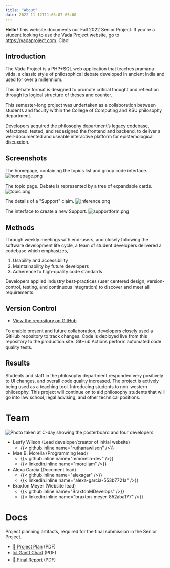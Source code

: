 ```yaml
---
title: "About"
date: 2022-11-12T11:03:07-05:00
---
```


**Hello!** This website documents our Fall 2022 Senior Project. If you're a student looking to use the Vada Project website, go to <https://vadaproject.com>. Ciao!

## Introduction

The Vāda Project is a PHP+SQL web application that teaches pramāṇa-vāda, a classic style of philosophical debate developed in ancient India and used for over a millennium.

This debate format is designed to promote critical thought and reflection through its logical structure of theses and counter.

This semester-long project was undertaken as a collaboration between students and faculty within the College of Computing and KSU philosophy department.

Developers acquired the philosophy department’s legacy codebase, refactored, tested, and redesigned the frontend and backend, to deliver a well-documented and useable interactive platform for epistemological discussion.

## Screenshots

The homepage, containing the topics list and group code interface.
![homepage.png](/images/screens/homepage.png)

The topic page. Debate is represented by a tree of expandable cards.
![topic.png](/images/screens/topic.png)

The details of a "Support" claim.
![inference.png](/images/screens/inference.png)

The interface to create a new Support.
![supportform.png](/images/screens/supportform.png)

## Methods

<span style="font-size: 100px"><i class="devicon-php-plain colored"></i> <i class="devicon-mysql-plain-wordmark colored"></i> <i class="devicon-composer-line-wordmark colored"></i> <i class="devicon-go-original-wordmark colored"></i> <i class="devicon-hugo-plain-wordmark colored"></i></span>          

Through weekly meetings with end-users, and closely following the software development life cycle, a team of student developers delivered a codebase which emphasizes,

1. Usability and accessibility
2. Maintainability by future developers
3. Adherence to high-quality code standards

Developers applied industry best-practices (user centered design, version-control, testing, and continuous integration) to discover and meet all requirements.

## Version Control
* [View the repository on GitHub](https://github.com/vadaproject/application)

To enable present and future collaboration, developers closely used a GitHub repository to track changes. Code is deployed live from this repository to the production site. GitHub Actions perform automated code quality tests.

## Results
Students and staff in the philosophy department responded very positively to UI changes, and overall code quality increased. The project is actively being used as a teaching tool. Introducing students to non-western philosophy. This project will continue on to aid philosophy students that will go into law school, legal advising, and other technical positions.

# Team

![Photo taken at C-day showing the posterboard and four developers.](/images/team_cute.jpg)

<!--
{{< github.inline >}}<a href='https://github.com/{{.Get "name"}}' target="_blank"><i class='devicon-github-original'></i> GitHub</a>{{< /github.inline >}}
{{< linkedin.inline >}}<a href='https://linkedin.com/in/{{.Get "name"}}' target="_blank"><i class='devicon-linkedin-plain'></i> Linkedin</a>{{< /linkedin.inline >}}

-->

- Leafy Wilson (Lead developer/creator of initial website) 
    - {{< github.inline name="ruthanawilson" />}}
- Mae B. Morella (Programming lead)
    - {{< github.inline name="mmorella-dev" />}}
    - {{< linkedin.inline name="morellam" />}}
- Alexa Garcia (Document lead)
    - {{< github.inline name="alexagar" />}}
    - {{< linkedin.inline name="alexa-garcia-553b7721a" />}}
- Braxton Meyer (Website lead)
    - {{< github.inline name="BraxtonMDevelops" />}}
    - {{< linkedin.inline name="braxton-meyer-852aba177" />}}

# Docs

Project planning artifacts, required for the final submission in the Senior Project.

* [📄 Project Plan](/docs/project-plan.pdf) (PDF)
* [📊 Gantt Chart](/docs/gantt-chart.pdf) (PDF)
* [📑 Final Report](/docs/final-report.pdf) (PDF)
